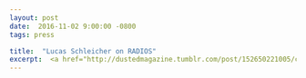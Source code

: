 ```yaml
---
layout: post
date:  2016-11-02 9:00:00 -0800
tags: press

title:  "Lucas Schleicher on RADIOS"
excerpt:  <a href="http://dustedmagazine.tumblr.com/post/152650221005/casey-anderson-radios-a-wave-press" target="_blank">→</a>
---
```

